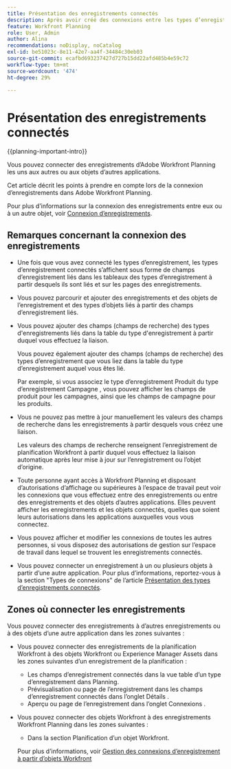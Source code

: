 ```yaml
---
title: Présentation des enregistrements connectés
description: Après avoir créé des connexions entre les types d’enregistrement, vous pouvez connecter des enregistrements individuels les uns aux autres. Cet article décrit les points à prendre en compte lors de la connexion d’enregistrements dans Adobe Workfront Planning.
feature: Workfront Planning
role: User, Admin
author: Alina
recommendations: noDisplay, noCatalog
exl-id: be51023c-8e11-42e7-aa4f-34484c30eb03
source-git-commit: ecafbd693237427d727b15dd22afd485b4e59c72
workflow-type: tm+mt
source-wordcount: '474'
ht-degree: 29%

---
```


# Présentation des enregistrements connectés

<!--for the Planning connection field, see commented out below; also add preview tags-->

{{planning-important-intro}}

Vous pouvez connecter des enregistrements d’Adobe Workfront Planning les uns aux autres ou aux objets d’autres applications.

Cet article décrit les points à prendre en compte lors de la connexion d’enregistrements dans Adobe Workfront Planning.

Pour plus d’informations sur la connexion des enregistrements entre eux ou à un autre objet, voir [Connexion d’enregistrements](/help/quicksilver/planning/records/connect-records.md).


## Remarques concernant la connexion des enregistrements

* Une fois que vous avez connecté les types d’enregistrement, les types d’enregistrement connectés s’affichent sous forme de champs d’enregistrement liés dans les tableaux des types d’enregistrement à partir desquels ils sont liés et sur les pages des enregistrements.
* Vous pouvez parcourir et ajouter des enregistrements et des objets de l’enregistrement et des types d’objets liés à partir des champs d’enregistrement liés.
* Vous pouvez ajouter des champs (champs de recherche) des types d&#39;enregistrements liés dans la table du type d&#39;enregistrement à partir duquel vous effectuez la liaison.

  Vous pouvez également ajouter des champs (champs de recherche) des types d’enregistrement que vous liez dans la table du type d’enregistrement auquel vous êtes lié.

  Par exemple, si vous associez le type d’enregistrement Produit du type d’enregistrement Campagne , vous pouvez afficher les champs de produit pour les campagnes, ainsi que les champs de campagne pour les produits.
* Vous ne pouvez pas mettre à jour manuellement les valeurs des champs de recherche dans les enregistrements à partir desquels vous créez une liaison.

  Les valeurs des champs de recherche renseignent l’enregistrement de planification Workfront à partir duquel vous effectuez la liaison automatique après leur mise à jour sur l’enregistrement ou l’objet d’origine.

* Toute personne ayant accès à Workfront Planning et disposant d’autorisations d’affichage ou supérieures à l’espace de travail peut voir les connexions que vous effectuez entre des enregistrements ou entre des enregistrements et des objets d’autres applications. Elles peuvent afficher les enregistrements et les objets connectés, quelles que soient leurs autorisations dans les applications auxquelles vous vous connectez.
* Vous pouvez afficher et modifier les connexions de toutes les autres personnes, si vous disposez des autorisations de gestion sur l’espace de travail dans lequel se trouvent les enregistrements connectés.
* Vous pouvez connecter un enregistrement à un ou plusieurs objets à partir d’une autre application. Pour plus d’informations, reportez-vous à la section &quot;Types de connexions&quot; de l’article [Présentation des types d’enregistrements connectés](/help/quicksilver/planning/architecture/connect-record-types-overview.md).

## Zones où connecter les enregistrements

Vous pouvez connecter des enregistrements à d’autres enregistrements ou à des objets d’une autre application dans les zones suivantes :

* Vous pouvez connecter des enregistrements de la planification Workfront à des objets Workfront ou Experience Manager Assets dans les zones suivantes d’un enregistrement de la planification :

   * Les champs d’enregistrement connectés dans la vue table d’un type d’enregistrement dans Planning.
   * Prévisualisation ou page de l’enregistrement dans les champs d’enregistrement connectés dans l’onglet Détails .
   * Aperçu ou page de l’enregistrement dans l’onglet Connexions .

* Vous pouvez connecter des objets Workfront à des enregistrements Workfront Planning dans les zones suivantes :

   * Dans la section Planification d’un objet Workfront.
  <!--* From a Planning connection field on a Workfront object's custom form. -->

  Pour plus d’informations, voir [Gestion des connexions d’enregistrement à partir d’objets Workfront](/help/quicksilver/planning/records/manage-records-in-planning-section.md)